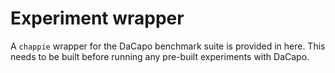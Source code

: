 # Experiment wrapper #

A `chappie` wrapper for the DaCapo benchmark suite is provided in here. This needs to be built before running any pre-built experiments with DaCapo.

